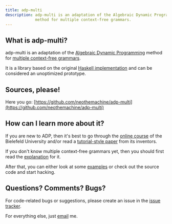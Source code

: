 ```yaml
---
title: adp-multi
description: adp-multi is an adaptation of the Algebraic Dynamic Programming 
             method for multiple context-free grammars.
---
```


## What is adp-multi?

adp-multi is an adaptation of the [Algebraic Dynamic Programming](http://bibiserv.techfak.uni-bielefeld.de/adp/)
method for [multiple context-free grammars](mcfg).

It is a library based on the original [Haskell implementation](https://bitbucket.org/gsauthof/adpcombinators)
and can be considered an unoptimized prototype.

## Sources, please!

Here you go: [https://github.com/neothemachine/adp-multi](https://github.com/neothemachine/adp-multi)

## How can I learn more about it?

If you are new to ADP, then it's best to go through the 
[online course](http://bibiserv.techfak.uni-bielefeld.de/cgi-bin/dpcourse) of the Bielefeld University
and/or read a [tutorial-style paper](http://dx.doi.org/10.1016/j.scico.2003.12.005) from its inventors.

If you don't know multiple context-free grammars yet, then you should first read the 
[explanation](mcfg) for it.

After that, you can either look at some [examples](/quick_start) or check out the source code and start
hacking.

## Questions? Comments? Bugs?

For code-related bugs or suggestions, please create an issue in the [issue tracker](https://github.com/neothemachine/adp-multi/issues).

For everything else, just 
<a href="http://www.google.com/recaptcha/mailhide/d?k=01K7XApM3NHiteg6XLnkZqAw==&amp;c=62TLgKB3Xjvp60pkxY897qejXI-cQ7FMlvLMAOB-cpw=" onclick="window.open('http://www.google.com/recaptcha/mailhide/d?k\07501K7XApM3NHiteg6XLnkZqAw\75\75\46c\07562TLgKB3Xjvp60pkxY897qejXI-cQ7FMlvLMAOB-cpw\075', '', 'toolbar=0,scrollbars=0,location=0,statusbar=0,menubar=0,resizable=0,width=500,height=300'); return false;" title="Reveal this e-mail address">
email</a> me.